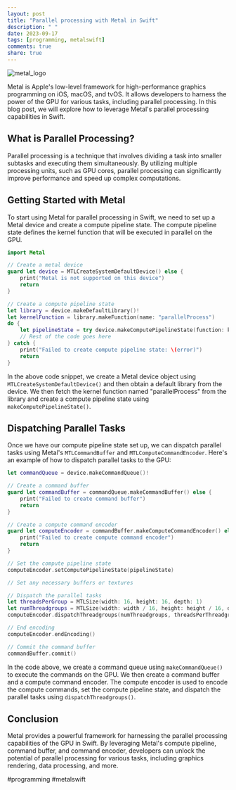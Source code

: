 ```yaml
---
layout: post
title: "Parallel processing with Metal in Swift"
description: " "
date: 2023-09-17
tags: [programming, metalswift]
comments: true
share: true
---
```


![metal_logo](https://example.com/metal_logo.jpg)

Metal is Apple's low-level framework for high-performance graphics programming on iOS, macOS, and tvOS. It allows developers to harness the power of the GPU for various tasks, including parallel processing. In this blog post, we will explore how to leverage Metal's parallel processing capabilities in Swift.

## What is Parallel Processing?

Parallel processing is a technique that involves dividing a task into smaller subtasks and executing them simultaneously. By utilizing multiple processing units, such as GPU cores, parallel processing can significantly improve performance and speed up complex computations.

## Getting Started with Metal

To start using Metal for parallel processing in Swift, we need to set up a Metal device and create a compute pipeline state. The compute pipeline state defines the kernel function that will be executed in parallel on the GPU.

```swift
import Metal

// Create a metal device
guard let device = MTLCreateSystemDefaultDevice() else {
    print("Metal is not supported on this device")
    return
}

// Create a compute pipeline state
let library = device.makeDefaultLibrary()!
let kernelFunction = library.makeFunction(name: "parallelProcess")
do {
    let pipelineState = try device.makeComputePipelineState(function: kernelFunction)
    // Rest of the code goes here
} catch {
    print("Failed to create compute pipeline state: \(error)")
    return
}
```

In the above code snippet, we create a Metal device object using `MTLCreateSystemDefaultDevice()` and then obtain a default library from the device. We then fetch the kernel function named "parallelProcess" from the library and create a compute pipeline state using `makeComputePipelineState()`.

## Dispatching Parallel Tasks

Once we have our compute pipeline state set up, we can dispatch parallel tasks using Metal's `MTLCommandBuffer` and `MTLComputeCommandEncoder`. Here's an example of how to dispatch parallel tasks to the GPU:

```swift
let commandQueue = device.makeCommandQueue()!

// Create a command buffer
guard let commandBuffer = commandQueue.makeCommandBuffer() else {
    print("Failed to create command buffer")
    return
}

// Create a compute command encoder
guard let computeEncoder = commandBuffer.makeComputeCommandEncoder() else {
    print("Failed to create compute command encoder")
    return
}

// Set the compute pipeline state
computeEncoder.setComputePipelineState(pipelineState)

// Set any necessary buffers or textures

// Dispatch the parallel tasks
let threadsPerGroup = MTLSize(width: 16, height: 16, depth: 1)
let numThreadgroups = MTLSize(width: width / 16, height: height / 16, depth: 1)
computeEncoder.dispatchThreadgroups(numThreadgroups, threadsPerThreadgroup: threadsPerGroup)

// End encoding
computeEncoder.endEncoding()

// Commit the command buffer
commandBuffer.commit()
```

In the code above, we create a command queue using `makeCommandQueue()` to execute the commands on the GPU. We then create a command buffer and a compute command encoder. The compute encoder is used to encode the compute commands, set the compute pipeline state, and dispatch the parallel tasks using `dispatchThreadgroups()`.

## Conclusion

Metal provides a powerful framework for harnessing the parallel processing capabilities of the GPU in Swift. By leveraging Metal's compute pipeline, command buffer, and command encoder, developers can unlock the potential of parallel processing for various tasks, including graphics rendering, data processing, and more.

#programming #metalswift